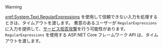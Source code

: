 > [!WARNING]
> <xref:System.Text.RegularExpressions> を使用して信頼できない入力を処理するときは、タイムアウトを渡します。 悪意のあるユーザーが `RegularExpressions` に入力を提供して、[サービス拒否攻撃](https://www.us-cert.gov/ncas/tips/ST04-015)を行う可能性があります。 `RegularExpressions` を使用する ASP.NET Core フレームワーク API は、タイムアウトを渡します。